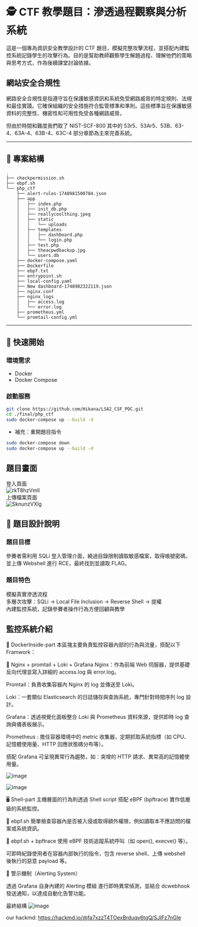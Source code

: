 # 🕵️ CTF 教學題目：滲透過程觀察與分析系統
這是一個專為資訊安全教學設計的 CTF 題目，模擬完整攻擊流程，並搭配內建監控系統記錄學生的攻擊行為。目的是幫助教師觀察學生解題過程、理解他們的策略與思考方式，作為後續課堂討論依據。

## 網站安全合規性
網路安全合規性是指遵守旨在保護敏感資訊和系統免受網路威脅的特定規則、法規和最佳實踐。它確保組織的安全措施符合監管標準和準則。這些標準旨在保護敏感資料的完整性、機密性和可用性免受各種網路威脅。

但由於時間和難度我們取了 NIST-SCF-800 其中的 53r5、53Ar5、53B、63-4、63A-4、63B-4、63C-4 部分章節為主來完善系統。

---
## 📂 專案結構
```
.
├── checkpermission.sh
├── ebpf.sh
└── php_ctf
    ├── alert-rules-1748981500784.json
    ├── app
    │   ├── index.php
    │   ├── init_db.php
    │   ├── reallycoolthing.jpeg
    │   ├── static
    │   │   └── uploads
    │   ├── templates
    │   │   ├── dashboard.php
    │   │   └── login.php
    │   ├── test.php
    │   ├── theacpwdbackup.jpg
    │   └── users.db
    ├── docker-compose.yaml
    ├── Dockerfile
    ├── ebpf.txt
    ├── entrypoint.sh
    ├── local-config.yaml
    ├── New dashboard-1748982322119.json
    ├── nginx.conf
    ├── nginx_logs
    │   ├── access.log
    │   └── error.log
    ├── prometheus.yml
    └── promtail-config.yml
```

---

## 🚀 快速開始

### 環境需求
- Docker
- Docker Compose

### 啟動服務

```bash
git clone https://github.com/Hikana/LSA2_CSF_POC.git
cd ./final/php_ctf
sudo docker-compose up --build -d
```

- 補充：重開題目指令
```bash
sudo docker-compose down
sudo docker-compose up --build -d
```

## 題目畫面
登入頁面<br>
![rkT8hzVmll](https://github.com/user-attachments/assets/58039c54-2ecb-4cb4-b960-8e54d2c4b01d)
<br>上傳檔案頁面<br>
![SknunzVXlg](https://github.com/user-attachments/assets/3a3cae14-d46a-4ddd-b463-d3919891fb4b)

## 🎯 題目設計說明
### 題目目標
參賽者需利用 SQLi 登入管理介面，繞過目錄限制讀取敏感檔案，取得帳號密碼，並上傳 Webshell 進行 RCE，最終找到並讀取 FLAG。<br>

### 題目特色
模擬真實滲透流程<br>
多層次攻擊：SQLi → Local File Inclusion → Reverse Shell → 提權 <br>
內建監控系統，記錄參賽者操作行為方便回顧與教學<br>

## 監控系統介紹

🐳 DockerInside-part
本區塊主要負責監控容器內部的行為與流量，搭配以下 Framwork：

🔧 Nginx + promtail + Loki + Grafana
Nginx：作為前端 Web 伺服器，提供基礎反向代理並寫入詳細的 access.log 與 error.log。

Promtail：負責收集容器內 Nginx 的 log 並傳送至 Loki。

Loki：一套類似 Elasticsearch 的日誌儲存與查詢系統，專門針對時間序列 log 設計。

Grafana：透過視覺化面板整合 Loki 與 Prometheus 資料來源，提供即時 log 查詢與儀表板展示。

Prometheus : 擔任容器環境中的 metric 收集器，定期抓取系統指標（如 CPU、記憶體使用量、HTTP 回應狀態碼分布等）。

搭配 Grafana 可呈現異常行為趨勢，如：突增的 HTTP 請求、異常高的記憶體使用量。

![image](https://github.com/user-attachments/assets/338fd826-8748-4e95-94c7-58e09b2bed6e)

![image](https://github.com/user-attachments/assets/0249b96b-f266-4860-a43d-d1038a7fb314)


🖥️ Shell-part
主機層面的行為則透過 Shell script 搭配 eBPF (bpftrace) 實作低層級的系統監控。

📝 ebpf.sh
簡單檢查容器內是否被入侵或取得額外權限，例如讀取本不應訪問的檔案或系統資訊。

🐾 ebpf.sh + bpftrace
使用 eBPF 技術追蹤系統呼叫（如 open(), execve() 等）。

可即時紀錄使用者在容器內部執行的指令，包含 reverse shell、上傳 webshell 後執行的惡意 payload 等。

🚨 警示機制（Alerting System）

透過 Grafana 自身內建的 Alerting 模組 進行即時異常偵測，並結合 dcwebhook 發送通知，以達成自動化告警功能。


最終結構
![image](https://github.com/user-attachments/assets/bc8e6e4a-930b-4da2-af9e-2690c2c03746)

our hackmd:
https://hackmd.io/@fa7xzzT4TOexBrduqy6tgQ/SJIFz7nGle



